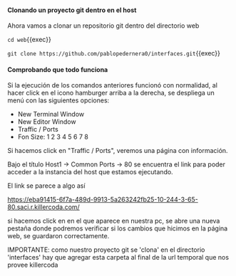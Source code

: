 #### Clonando un proyecto git dentro en el host

Ahora vamos a clonar un repositorio git dentro del directorio web

`cd web`{{exec}}

`git clone https://github.com/pablopedernera0/interfaces.git`{{exec}}


#### Comprobando que todo funciona

Si la ejecución de los comandos anteriores funcionó con normalidad, al hacer click en el icono hamburger arriba a la derecha, se despliega un menú con las siguientes opciones:
- New Terminal Window
- New Editor Window
- Traffic / Ports
- Fon Size: 1 2 3 4 5 6 7 8

Si hacemos click en "Traffic / Ports", veremos una página con información.

Bajo el título Host1 -> Common Ports -> 80 se encuentra el link para poder
 acceder a la instancia del host que estamos ejecutando.

El link se parece a algo así

https://eba91415-6f7a-489d-9913-5a263242fb25-10-244-3-65-80.saci.r.killercoda.com/

si hacemos click en en el que aparece en nuestra pc, se abre una nueva pestaña
donde podremos verificar si los cambios que hicimos en la página web, se guardaron 
correctamente.

IMPORTANTE: como nuestro proyecto git se 'clona' en el directorio 'interfaces' hay que agregar esta carpeta al final de la url temporal que nos provee killercoda

